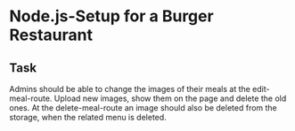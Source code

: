# Node.js-Setup for a Burger Restaurant
## Task
Admins should be able to change the images of their meals at the edit-meal-route.
Upload new images, show them on the page and delete the old ones.
At the delete-meal-route an image should also be deleted from the storage, when the related menu is deleted.
